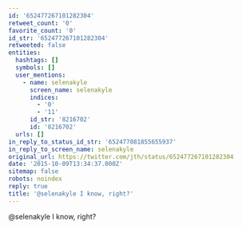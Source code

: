 ```yaml
---
id: '652477267101282304'
retweet_count: '0'
favorite_count: '0'
id_str: '652477267101282304'
retweeted: false
entities:
  hashtags: []
  symbols: []
  user_mentions:
    - name: selenakyle
      screen_name: selenakyle
      indices:
        - '0'
        - '11'
      id_str: '8216702'
      id: '8216702'
  urls: []
in_reply_to_status_id_str: '652477081855655937'
in_reply_to_screen_name: selenakyle
original_url: https://twitter.com/jth/status/652477267101282304
date: '2015-10-09T13:34:37.000Z'
sitemap: false
robots: noindex
reply: true
title: '@selenakyle I know, right?'
---
```


@selenakyle I know, right?
